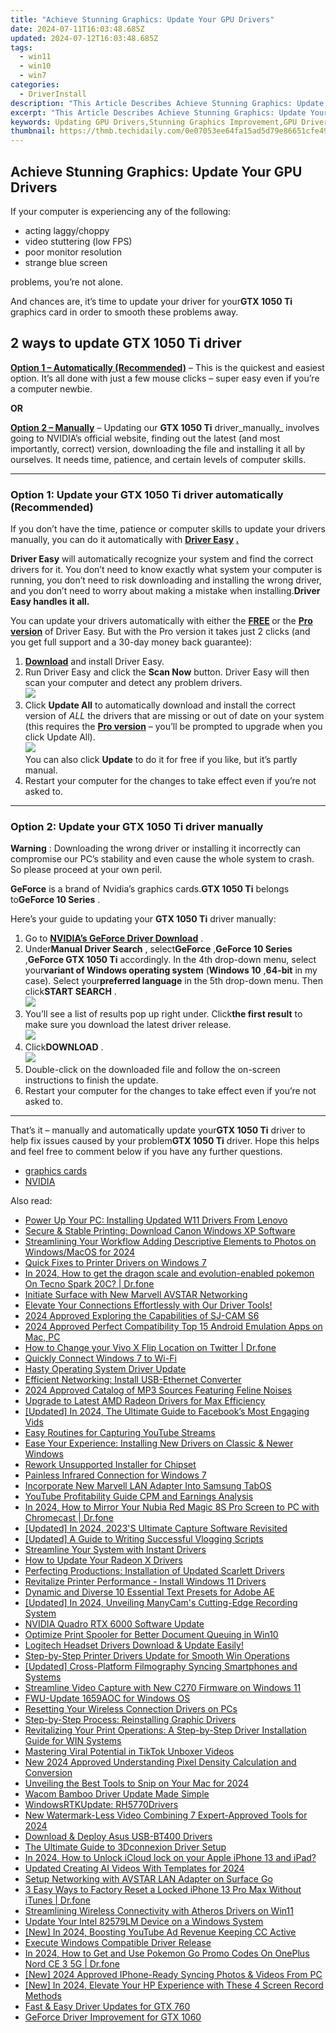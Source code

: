 ```yaml
---
title: "Achieve Stunning Graphics: Update Your GPU Drivers"
date: 2024-07-11T16:03:48.685Z
updated: 2024-07-12T16:03:48.685Z
tags:
  - win11
  - win10
  - win7
categories:
  - DriverInstall
description: "This Article Describes Achieve Stunning Graphics: Update Your GPU Drivers"
excerpt: "This Article Describes Achieve Stunning Graphics: Update Your GPU Drivers"
keywords: Updating GPU Drivers,Stunning Graphics Improvement,GPU Drivers Update Guide,Graphics Performance Boost,GPU Upgrade Recommendations,Optimize Graphics Settings,High-Resolution Gaming GPUs
thumbnail: https://thmb.techidaily.com/0e07053ee64fa15ad5d79e86651cfe492e77f4718babb9ab9f4f477093729fe7.jpg
---
```


## Achieve Stunning Graphics: Update Your GPU Drivers

If your computer is experiencing any of the following:

* acting laggy/choppy
* video stuttering (low FPS)
* poor monitor resolution
* strange blue screen

problems, you’re not alone.

 And chances are, it’s time to update your driver for your**GTX 1050 Ti**  graphics card in order to smooth these problems away.

## 2 ways to update GTX 1050 Ti driver

[**Option 1 – Automatically (Recommended)**](#M1) – This is the quickest and easiest option. It’s all done with just a few mouse clicks – super easy even if you’re a computer newbie.

**OR**

[**Option 2 – Manually**](#M2) [](https://tools.techidaily.com/drivereasy/download/) – Updating our **GTX 1050 Ti**  driver_manually_ involves going to NVIDIA’s official website, finding out  the latest (and most importantly, correct) version, downloading the file and installing it all by ourselves. It needs time, patience, and certain levels of computer skills.

---

### Option 1: Update your **GTX 1050 Ti**   **driver**  automatically (Recommended)

 If you don’t have the time, patience or computer skills to update your drivers manually, you can do it automatically with **[Driver Easy](https://tools.techidaily.com/drivereasy/download/) [.](https://tools.techidaily.com/drivereasy/download/)**

**Driver Easy**   will automatically recognize your system and find the correct drivers for it. You don’t need to know exactly what system your computer is running, you don’t need to risk downloading and installing the wrong driver, and you don’t need to worry about making a mistake when installing.**Driver Easy handles it all.**

 You can update your drivers automatically with either the **[FREE](https://tools.techidaily.com/drivereasy/download/) [](https://tools.techidaily.com/drivereasy/download/)**  or the **[Pro version](https://tools.techidaily.com/drivereasy/download/)** [](https://tools.techidaily.com/drivereasy/download/) [](https://tools.techidaily.com/drivereasy/download/) of Driver Easy. But with the Pro version it takes just 2 clicks (and you get full support and a 30-day money back guarantee):

1. **[Download](https://tools.techidaily.com/drivereasy/download/)**  and install Driver Easy.
2. Run Driver Easy and click the **Scan Now** button. Driver Easy will then scan your computer and detect any problem drivers.  
![](https://images.drivereasy.com/wp-content/uploads/2018/07/img_5b594695d7c27.jpg)
3. Click **Update All** to automatically download and install the correct version of _ALL_ the drivers that are missing or out of date on your system (this requires the [**Pro version**](https://tools.techidaily.com/drivereasy/download/) – you’ll be prompted to upgrade when you click Update All).  
![](https://images.drivereasy.com/wp-content/uploads/2018/07/img_5b594602cca14.jpg)  
 You can also click **Update** to do it for free if you like, but it’s partly manual.
4. Restart your computer for the changes to take effect even if you’re not asked to.

---

### Option 2: Update your **GTX 1050 Ti**   **driver**   manually

**Warning** : Downloading the wrong driver or installing it incorrectly can compromise our PC’s stability and even cause the whole system to crash. So please proceed at your own peril.

**GeForce** is a brand of Nvidia’s graphics cards.**GTX 1050 Ti** belongs to**GeForce 10 Series** .

 Here’s your guide to updating your **GTX 1050 Ti** driver manually:

1. Go to **[NVIDIA’s GeForce Driver Download](https://tools.techidaily.com/drivereasy/download/)**  .
2. Under**Manual Driver Search** , select**GeForce** ,**GeForce 10 Series** ,**GeForce GTX 1050 Ti** accordingly. In the 4th drop-down menu, select your**variant of Windows operating system** (**Windows 10** ,**64-bit** in my case). Select your**preferred language** in the 5th drop-down menu. Then click**START SEARCH** .  
![](https://images.drivereasy.com/wp-content/uploads/2018/05/img_5b06692321344.jpg)
3. You’ll see a list of results pop up right under. Click**the first result** to make sure you download the latest driver release.  
![](https://images.drivereasy.com/wp-content/uploads/2018/05/img_5b067305a1425.jpg)
4. Click**DOWNLOAD** .  
![](https://images.drivereasy.com/wp-content/uploads/2018/05/img_5b0634e809b76.jpg)
5. Double-click on the downloaded file and follow the on-screen instructions to finish the update.
6. Restart your computer for the changes to take effect even if you’re not asked to.

---

 That’s it – manually and automatically update your**GTX 1050 Ti** driver to help fix issues caused by your problem**GTX 1050 Ti** driver. Hope this helps and feel free to comment below if you have any further questions.

* [graphics cards](https://tools.techidaily.com/drivereasy/download/)
* [NVIDIA](https://tools.techidaily.com/drivereasy/download/)

<ins class="adsbygoogle"
     style="display:block"
     data-ad-format="autorelaxed"
     data-ad-client="ca-pub-7571918770474297"
     data-ad-slot="1223367746"></ins>



<ins class="adsbygoogle"
     style="display:block"
     data-ad-client="ca-pub-7571918770474297"
     data-ad-slot="8358498916"
     data-ad-format="auto"
     data-full-width-responsive="true"></ins>



<span class="atpl-alsoreadstyle">Also read:</span>
<div><ul>
<li><a href="https://driver-install.techidaily.com/power-up-your-pc-installing-updated-w11-drivers-from-lenovo/"><u>Power Up Your PC: Installing Updated W11 Drivers From Lenovo</u></a></li>
<li><a href="https://driver-install.techidaily.com/secure-and-stable-printing-download-canon-windows-xp-software/"><u>Secure & Stable Printing: Download Canon Windows XP Software</u></a></li>
<li><a href="https://some-skills.techidaily.com/streamlining-your-workflow-adding-descriptive-elements-to-photos-on-windowsmacos-for-2024/"><u>Streamlining Your Workflow  Adding Descriptive Elements to Photos on Windows/MacOS for 2024</u></a></li>
<li><a href="https://driver-install.techidaily.com/quick-fixes-to-printer-drivers-on-windows-7/"><u>Quick Fixes to Printer Drivers on Windows 7</u></a></li>
<li><a href="https://android-pokemon-go.techidaily.com/in-2024-how-to-get-the-dragon-scale-and-evolution-enabled-pokemon-on-tecno-spark-20c-drfone-by-drfone-virtual-android/"><u>In 2024, How to get the dragon scale and evolution-enabled pokemon On Tecno Spark 20C? | Dr.fone</u></a></li>
<li><a href="https://driver-install.techidaily.com/initiate-surface-with-new-marvell-avstar-networking/"><u>Initiate Surface with New Marvell AVSTAR Networking</u></a></li>
<li><a href="https://driver-install.techidaily.com/elevate-your-connections-effortlessly-with-our-driver-tools/"><u>Elevate Your Connections Effortlessly with Our Driver Tools!</u></a></li>
<li><a href="https://fox-friendly.techidaily.com/2024-approved-exploring-the-capabilities-of-sj-cam-s6/"><u>2024 Approved  Exploring the Capabilities of SJ-CAM S6</u></a></li>
<li><a href="https://visual-screen-recording.techidaily.com/2024-approved-perfect-compatibility-top-15-android-emulation-apps-on-mac-pc/"><u>2024 Approved  Perfect Compatibility  Top 15 Android Emulation Apps on Mac, PC</u></a></li>
<li><a href="https://location-social.techidaily.com/how-to-change-your-vivo-x-flip-location-on-twitter-drfone-by-drfone-virtual-android/"><u>How to Change your Vivo X Flip Location on Twitter | Dr.fone</u></a></li>
<li><a href="https://driver-install.techidaily.com/quickly-connect-windows-7-to-wi-fi/"><u>Quickly Connect Windows 7 to Wi-Fi</u></a></li>
<li><a href="https://driver-install.techidaily.com/hasty-operating-system-driver-update/"><u>Hasty Operating System Driver Update</u></a></li>
<li><a href="https://driver-install.techidaily.com/efficient-networking-install-usb-ethernet-converter/"><u>Efficient Networking: Install USB-Ethernet Converter</u></a></li>
<li><a href="https://audio-shaping.techidaily.com/2024-approved-catalog-of-mp3-sources-featuring-feline-noises/"><u>2024 Approved Catalog of MP3 Sources Featuring Feline Noises</u></a></li>
<li><a href="https://driver-install.techidaily.com/upgrade-to-latest-amd-radeon-drivers-for-max-efficiency/"><u>Upgrade to Latest AMD Radeon Drivers for Max Efficiency</u></a></li>
<li><a href="https://facebook-videos.techidaily.com/updated-in-2024-the-ultimate-guide-to-facebooks-most-engaging-vids/"><u>[Updated] In 2024, The Ultimate Guide to Facebook’s Most Engaging Vids</u></a></li>
<li><a href="https://visual-screen-recording.techidaily.com/easy-routines-for-capturing-youtube-streams/"><u>Easy Routines for Capturing YouTube Streams</u></a></li>
<li><a href="https://driver-install.techidaily.com/ease-your-experience-installing-new-drivers-on-classic-and-newer-windows/"><u>Ease Your Experience: Installing New Drivers on Classic & Newer Windows</u></a></li>
<li><a href="https://driver-install.techidaily.com/rework-unsupported-installer-for-chipset/"><u>Rework Unsupported Installer for Chipset</u></a></li>
<li><a href="https://driver-install.techidaily.com/painless-infrared-connection-for-windows-7/"><u>Painless Infrared Connection for Windows 7</u></a></li>
<li><a href="https://driver-install.techidaily.com/incorporate-new-marvell-lan-adapter-into-samsung-tabos/"><u>Incorporate New Marvell LAN Adapter Into Samsung TabOS</u></a></li>
<li><a href="https://youtube-videos.techidaily.com/youtube-profitability-guide-cpm-and-earnings-analysis/"><u>YouTube Profitability Guide  CPM and Earnings Analysis</u></a></li>
<li><a href="https://screen-mirror.techidaily.com/in-2024-how-to-mirror-your-nubia-red-magic-8s-pro-screen-to-pc-with-chromecast-drfone-by-drfone-android/"><u>In 2024, How to Mirror Your Nubia Red Magic 8S Pro Screen to PC with Chromecast | Dr.fone</u></a></li>
<li><a href="https://video-screen-grab.techidaily.com/updated-in-2024-2023s-ultimate-capture-software-revisited/"><u>[Updated] In 2024, 2023'S Ultimate Capture Software Revisited</u></a></li>
<li><a href="https://extra-information.techidaily.com/updated-a-guide-to-writing-successful-vlogging-scripts/"><u>[Updated] A Guide to Writing Successful Vlogging Scripts</u></a></li>
<li><a href="https://driver-install.techidaily.com/streamline-your-system-with-instant-drivers/"><u>Streamline Your System with Instant Drivers</u></a></li>
<li><a href="https://driver-install.techidaily.com/how-to-update-your-radeon-x-drivers/"><u>How to Update Your Radeon X Drivers</u></a></li>
<li><a href="https://driver-install.techidaily.com/perfecting-productions-installation-of-updated-scarlett-drivers/"><u>Perfecting Productions: Installation of Updated Scarlett Drivers</u></a></li>
<li><a href="https://driver-install.techidaily.com/revitalize-printer-performance-install-windows-11-drivers/"><u>Revitalize Printer Performance - Install Windows 11 Drivers</u></a></li>
<li><a href="https://fox-http.techidaily.com/dynamic-and-diverse-10-essential-text-presets-for-adobe-ae/"><u>Dynamic and Diverse  10 Essential Text Presets for Adobe AE</u></a></li>
<li><a href="https://desktop-recording.techidaily.com/updated-in-2024-unveiling-manycams-cutting-edge-recording-system/"><u>[Updated] In 2024, Unveiling ManyCam's Cutting-Edge Recording System</u></a></li>
<li><a href="https://driver-install.techidaily.com/nvidia-quadro-rtx-6000-software-update/"><u>NVIDIA Quadro RTX 6000 Software Update</u></a></li>
<li><a href="https://driver-install.techidaily.com/optimize-print-spooler-for-better-document-queuing-in-win10/"><u>Optimize Print Spooler for Better Document Queuing in Win10</u></a></li>
<li><a href="https://driver-install.techidaily.com/logitech-headset-drivers-download-and-update-easily/"><u>Logitech Headset Drivers Download & Update Easily!</u></a></li>
<li><a href="https://driver-install.techidaily.com/step-by-step-printer-drivers-update-for-smooth-win-operations/"><u>Step-by-Step Printer Drivers Update for Smooth Win Operations</u></a></li>
<li><a href="https://screen-capture.techidaily.com/updated-cross-platform-filmography-syncing-smartphones-and-systems/"><u>[Updated] Cross-Platform Filmography  Syncing Smartphones and Systems</u></a></li>
<li><a href="https://driver-install.techidaily.com/streamline-video-capture-with-new-c270-firmware-on-windows-11/"><u>Streamline Video Capture with New C270 Firmware on Windows 11</u></a></li>
<li><a href="https://driver-install.techidaily.com/fwu-update-1659aoc-for-windows-os/"><u>FWU-Update 1659AOC for Windows OS</u></a></li>
<li><a href="https://driver-install.techidaily.com/resetting-your-wireless-connection-drivers-on-pcs/"><u>Resetting Your Wireless Connection Drivers on PCs</u></a></li>
<li><a href="https://driver-install.techidaily.com/step-by-step-process-reinstalling-graphic-drivers/"><u>Step-by-Step Process: Reinstalling Graphic Drivers</u></a></li>
<li><a href="https://driver-install.techidaily.com/revitalizing-your-print-operations-a-step-by-step-driver-installation-guide-for-win-systems/"><u>Revitalizing Your Print Operations: A Step-by-Step Driver Installation Guide for WIN Systems</u></a></li>
<li><a href="https://extra-hints.techidaily.com/mastering-viral-potential-in-tiktok-unboxer-videos/"><u>Mastering Viral Potential in TikTok Unboxer Videos</u></a></li>
<li><a href="https://video-creation-software.techidaily.com/new-2024-approved-understanding-pixel-density-calculation-and-conversion/"><u>New 2024 Approved Understanding Pixel Density Calculation and Conversion</u></a></li>
<li><a href="https://remote-screen-capture.techidaily.com/unveiling-the-best-tools-to-snip-on-your-mac-for-2024/"><u>Unveiling the Best Tools to Snip on Your Mac for 2024</u></a></li>
<li><a href="https://driver-install.techidaily.com/wacom-bamboo-driver-update-made-simple/"><u>Wacom Bamboo Driver Update Made Simple</u></a></li>
<li><a href="https://driver-install.techidaily.com/windowsrtkupdate-rh5770drivers/"><u>WindowsRTKUpdate: RH5770Drivers</u></a></li>
<li><a href="https://video-creation-software.techidaily.com/new-watermark-less-video-combining-7-expert-approved-tools-for-2024/"><u>New Watermark-Less Video Combining 7 Expert-Approved Tools for 2024</u></a></li>
<li><a href="https://driver-install.techidaily.com/download-and-deploy-asus-usb-bt400-drivers/"><u>Download & Deploy Asus USB-BT400 Drivers</u></a></li>
<li><a href="https://driver-install.techidaily.com/the-ultimate-guide-to-3dconnexion-driver-setup/"><u>The Ultimate Guide to 3Dconnexion Driver Setup</u></a></li>
<li><a href="https://activate-lock.techidaily.com/in-2024-how-to-unlock-icloud-lock-on-your-apple-iphone-13-and-ipad-by-drfone-ios/"><u>In 2024, How to Unlock iCloud lock on your Apple iPhone 13 and iPad?</u></a></li>
<li><a href="https://ai-voice-clone.techidaily.com/updated-creating-ai-videos-with-templates-for-2024/"><u>Updated Creating AI Videos With Templates for 2024</u></a></li>
<li><a href="https://driver-install.techidaily.com/setup-networking-with-avstar-lan-adapter-on-surface-go/"><u>Setup Networking with AVSTAR LAN Adapter on Surface Go</u></a></li>
<li><a href="https://iphone-unlock.techidaily.com/3-easy-ways-to-factory-reset-a-locked-iphone-13-pro-max-without-itunes-drfone-by-drfone-ios/"><u>3 Easy Ways to Factory Reset a Locked iPhone 13 Pro Max Without iTunes | Dr.fone</u></a></li>
<li><a href="https://driver-install.techidaily.com/streamlining-wireless-connectivity-with-atheros-drivers-on-win11/"><u>Streamlining Wireless Connectivity with Atheros Drivers on Win11</u></a></li>
<li><a href="https://driver-install.techidaily.com/update-your-intel-82579lm-device-on-a-windows-system/"><u>Update Your Intel 82579LM Device on a Windows System</u></a></li>
<li><a href="https://facebook-record-videos.techidaily.com/new-in-2024-boosting-youtube-ad-revenue-keeping-cc-active/"><u>[New] In 2024, Boosting YouTube Ad Revenue  Keeping CC Active</u></a></li>
<li><a href="https://driver-install.techidaily.com/execute-windows-compatible-driver-release/"><u>Execute Windows Compatible Driver Release</u></a></li>
<li><a href="https://android-pokemon-go.techidaily.com/in-2024-how-to-get-and-use-pokemon-go-promo-codes-on-oneplus-nord-ce-3-5g-drfone-by-drfone-virtual-android/"><u>In 2024, How to Get and Use Pokemon Go Promo Codes On OnePlus Nord CE 3 5G | Dr.fone</u></a></li>
<li><a href="https://article-posts.techidaily.com/new-2024-approved-iphone-ready-syncing-photos-and-videos-from-pc/"><u>[New] 2024 Approved  IPhone-Ready  Syncing Photos & Videos From PC</u></a></li>
<li><a href="https://screen-mirroring-recording.techidaily.com/new-in-2024-elevate-your-hp-experience-with-these-4-screen-record-methods/"><u>[New] In 2024, Elevate Your HP Experience with These 4 Screen Record Methods</u></a></li>
<li><a href="https://driver-install.techidaily.com/fast-and-easy-driver-updates-for-gtx-760/"><u>Fast & Easy Driver Updates for GTX 760</u></a></li>
<li><a href="https://driver-install.techidaily.com/geforce-driver-improvement-for-gtx-1060/"><u>GeForce Driver Improvement for GTX 1060</u></a></li>
</ul></div>
